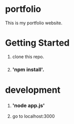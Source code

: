 # portfolio
This is my portfolio website.

# Getting Started
1) clone this repo.
2) ### 'npm install'.

# development
1) ### 'node app.js'
2) go to localhost:3000
